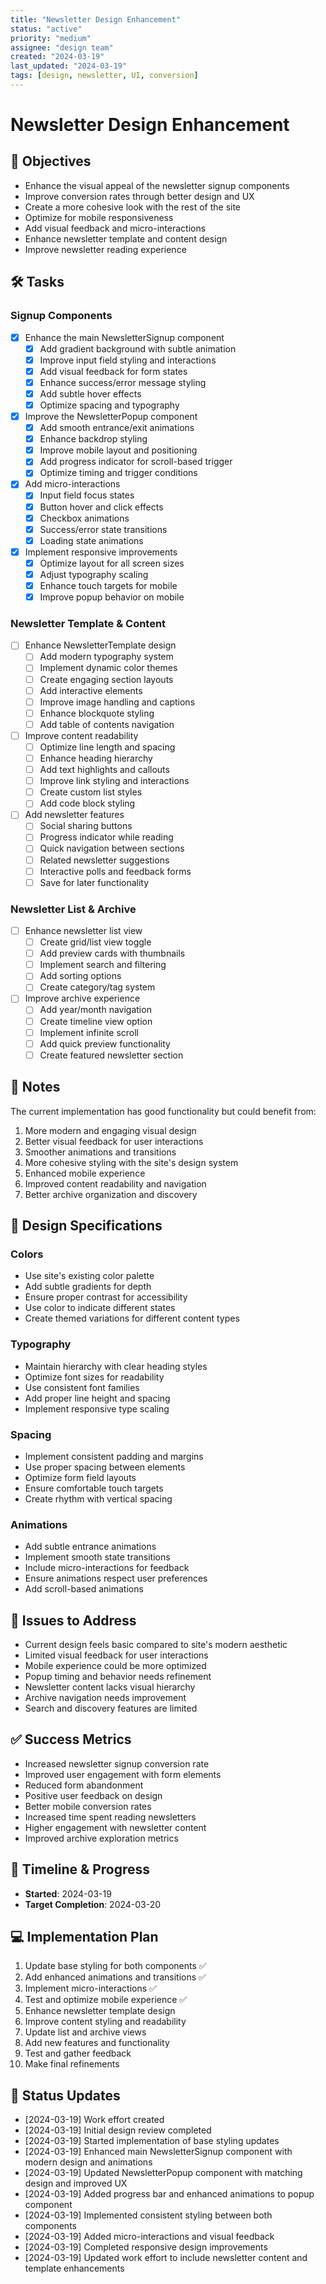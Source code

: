 ```yaml
---
title: "Newsletter Design Enhancement"
status: "active"
priority: "medium"
assignee: "design team"
created: "2024-03-19"
last_updated: "2024-03-19"
tags: [design, newsletter, UI, conversion]
---
```


# Newsletter Design Enhancement

## 🚩 Objectives
- Enhance the visual appeal of the newsletter signup components
- Improve conversion rates through better design and UX
- Create a more cohesive look with the rest of the site
- Optimize for mobile responsiveness
- Add visual feedback and micro-interactions
- Enhance newsletter template and content design
- Improve newsletter reading experience

## 🛠 Tasks
### Signup Components
- [x] Enhance the main NewsletterSignup component
  - [x] Add gradient background with subtle animation
  - [x] Improve input field styling and interactions
  - [x] Add visual feedback for form states
  - [x] Enhance success/error message styling
  - [x] Add subtle hover effects
  - [x] Optimize spacing and typography

- [x] Improve the NewsletterPopup component
  - [x] Add smooth entrance/exit animations
  - [x] Enhance backdrop styling
  - [x] Improve mobile layout and positioning
  - [x] Add progress indicator for scroll-based trigger
  - [x] Optimize timing and trigger conditions

- [x] Add micro-interactions
  - [x] Input field focus states
  - [x] Button hover and click effects
  - [x] Checkbox animations
  - [x] Success/error state transitions
  - [x] Loading state animations

- [x] Implement responsive improvements
  - [x] Optimize layout for all screen sizes
  - [x] Adjust typography scaling
  - [x] Enhance touch targets for mobile
  - [x] Improve popup behavior on mobile

### Newsletter Template & Content
- [ ] Enhance NewsletterTemplate design
  - [ ] Add modern typography system
  - [ ] Implement dynamic color themes
  - [ ] Create engaging section layouts
  - [ ] Add interactive elements
  - [ ] Improve image handling and captions
  - [ ] Enhance blockquote styling
  - [ ] Add table of contents navigation

- [ ] Improve content readability
  - [ ] Optimize line length and spacing
  - [ ] Enhance heading hierarchy
  - [ ] Add text highlights and callouts
  - [ ] Improve link styling and interactions
  - [ ] Create custom list styles
  - [ ] Add code block styling

- [ ] Add newsletter features
  - [ ] Social sharing buttons
  - [ ] Progress indicator while reading
  - [ ] Quick navigation between sections
  - [ ] Related newsletter suggestions
  - [ ] Interactive polls and feedback forms
  - [ ] Save for later functionality

### Newsletter List & Archive
- [ ] Enhance newsletter list view
  - [ ] Create grid/list view toggle
  - [ ] Add preview cards with thumbnails
  - [ ] Implement search and filtering
  - [ ] Add sorting options
  - [ ] Create category/tag system

- [ ] Improve archive experience
  - [ ] Add year/month navigation
  - [ ] Create timeline view option
  - [ ] Implement infinite scroll
  - [ ] Add quick preview functionality
  - [ ] Create featured newsletter section

## 📝 Notes
The current implementation has good functionality but could benefit from:
1. More modern and engaging visual design
2. Better visual feedback for user interactions
3. Smoother animations and transitions
4. More cohesive styling with the site's design system
5. Enhanced mobile experience
6. Improved content readability and navigation
7. Better archive organization and discovery

## 🎨 Design Specifications
### Colors
- Use site's existing color palette
- Add subtle gradients for depth
- Ensure proper contrast for accessibility
- Use color to indicate different states
- Create themed variations for different content types

### Typography
- Maintain hierarchy with clear heading styles
- Optimize font sizes for readability
- Use consistent font families
- Add proper line height and spacing
- Implement responsive type scaling

### Spacing
- Implement consistent padding and margins
- Use proper spacing between elements
- Optimize form field layouts
- Ensure comfortable touch targets
- Create rhythm with vertical spacing

### Animations
- Add subtle entrance animations
- Implement smooth state transitions
- Include micro-interactions for feedback
- Ensure animations respect user preferences
- Add scroll-based animations

## 🐞 Issues to Address
- Current design feels basic compared to site's modern aesthetic
- Limited visual feedback for user interactions
- Mobile experience could be more optimized
- Popup timing and behavior needs refinement
- Newsletter content lacks visual hierarchy
- Archive navigation needs improvement
- Search and discovery features are limited

## ✅ Success Metrics
- Increased newsletter signup conversion rate
- Improved user engagement with form elements
- Reduced form abandonment
- Positive user feedback on design
- Better mobile conversion rates
- Increased time spent reading newsletters
- Higher engagement with newsletter content
- Improved archive exploration metrics

## 📅 Timeline & Progress
- **Started**: 2024-03-19
- **Target Completion**: 2024-03-20

## 💻 Implementation Plan
1. Update base styling for both components ✅
2. Add enhanced animations and transitions ✅
3. Implement micro-interactions ✅
4. Test and optimize mobile experience ✅
5. Enhance newsletter template design
6. Improve content styling and readability
7. Update list and archive views
8. Add new features and functionality
9. Test and gather feedback
10. Make final refinements

## 🔄 Status Updates
- [2024-03-19] Work effort created
- [2024-03-19] Initial design review completed
- [2024-03-19] Started implementation of base styling updates
- [2024-03-19] Enhanced main NewsletterSignup component with modern design and animations
- [2024-03-19] Updated NewsletterPopup component with matching design and improved UX
- [2024-03-19] Added progress bar and enhanced animations to popup component
- [2024-03-19] Implemented consistent styling between both components
- [2024-03-19] Added micro-interactions and visual feedback
- [2024-03-19] Completed responsive design improvements
- [2024-03-19] Updated work effort to include newsletter content and template enhancements